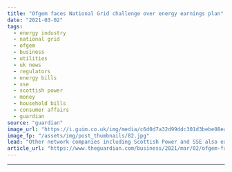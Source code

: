 ```yaml
---
title: "Ofgem faces National Grid challenge over energy earnings plan"
date: "2021-03-02"
tags: 
  - energy industry
  - national grid
  - ofgem
  - business
  - utilities
  - uk news
  - regulators
  - energy bills
  - sse
  - scottish power
  - money
  - household bills
  - consumer affairs
  - guardian
source: "guardian"
image_url: "https://i.guim.co.uk/img/media/c6d0d7a32d99ddc301d3bebe08ea6b144850fd46/0_34_3500_2102/master/3500.jpg?width=460&quality=85&auto=format&fit=max&s=6ca22b055500342de449ac9b216c0c89"
image_fp: "/assets/img/post_thumbnails/82.jpg"
lead: "Other network companies including Scottish Power and SSE also expected to take on regulatorNational Grid has ignited an industry rebellion against the energy regulator by taking Ofgem’s plan to cut energy network company earnings to the competition w..."
article_url: "https://www.theguardian.com/business/2021/mar/02/ofgem-faces-national-grid-challenge-over-energy-earnings-plan"
---
```


---
